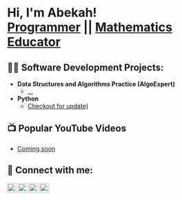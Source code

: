<h1>Hi, I'm Abekah! <br/><a href="https://github.com/Abekah-Feynmann/">Programmer</a> || <a href="https://www.linkedin.com/in/felix-arthur-950a93240/">Mathematics Educator</a></h1>

<h2>👨‍💻 Software Development Projects:</h2>

- <b>Data Structures and Algorithms Practice (AlgoExpert)</b>
  - [...](https://github.com/joshmadakor1/Algorithms-Practice)
- <b>Python</b>
  - [Checkout for update)](https://github.com/joshmadakor1/Package-Delivery-Pathfinding-Algorithm)

<h2>📺 Popular YouTube Videos</h2>

- [Coming soon](https://www.youtube.com/watch?v=a83ASGn_V_s)
  

<h2> 🤳 Connect with me:</h2>

[<img align="left" alt="Abekah Feynmann | YouTube" width="22px" src="https://cdn.jsdelivr.net/npm/simple-icons@v3/icons/youtube.svg" />][youtube]
[<img align="left" alt="Abekah Feynmann | Twitter" width="22px" src="https://cdn.jsdelivr.net/npm/simple-icons@v3/icons/twitter.svg" />][twitter]
[<img align="left" alt="Felix Arthur | LinkedIn" width="22px" src="https://cdn.jsdelivr.net/npm/simple-icons@v3/icons/linkedin.svg" />][linkedin]
[<img align="left" alt="arthurfeynmann | Instagram" width="22px" src="https://cdn.jsdelivr.net/npm/simple-icons@v3/icons/instagram.svg" />][instagram]

[twitter]: https://x.com/_Feynmann_
[youtube]: https://www.youtube.com/c/joshmadakor
[instagram]: https://www.instagram.com/arthurfeynman/
[linkedin]: https://www.linkedin.com/in/felix-arthur-950a93240/

<!--
**joshmadakor1/joshmadakor1** is a ✨ _special_ ✨ repository because its `README.md` (this file) appears on your GitHub profile.

Here are some ideas to get you started:

- 🔭 I’m currently working on ...
- 🌱 I’m currently learning ...
- 👯 I’m looking to collaborate on ...
- 🤔 I’m looking for help with ...
- 💬 Ask me about ...
- 📫 How to reach me: ...
- 😄 Pronouns: ...
- ⚡ Fun fact: ...
-->
